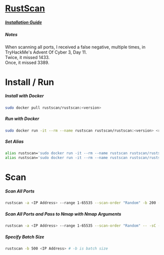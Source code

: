 # [RustScan](https://github.com/RustScan/RustScan)

##### [Installation Guide](https://github.com/RustScan/RustScan/wiki/Installation-Guide)

##### Notes
When scanning all ports, I received a false negative, multiple times, in TryHackMe's Advent Of Cyber 3, Day 11.  
Twice, it missed 1433.  
Once, it missed 3389.

# Install / Run
##### Install with Docker
```bash
sudo docker pull rustscan/rustscan:<version>
```

##### Run with Docker
```bash
sudo docker run -it --rm --name rustscan rustscan/rustscan:<version> <rustscan arguments here> <ip address to scan>
```

##### Set Alias
```bash
alias rustscan='sudo docker run -it --rm --name rustscan rustscan/rustscan:<version>'
alias rustscan='sudo docker run -it --rm --name rustscan rustscan/rustscan:2.0.1'
```

# Scan
##### Scan All Ports
```bash
rustscan -a <IP Address> --range 1-65535 --scan-order "Random" -b 200 -t 2000
```

##### Scan All Ports and Pass to Nmap with Nmap Arguments
```bash
rustscan -a <IP Address> --range 1-65535 --scan-order "Random" -- -sC -A
```

##### Specify Batch Size
```bash
rustscan -b 500 <IP Address> # -b is batch size
```